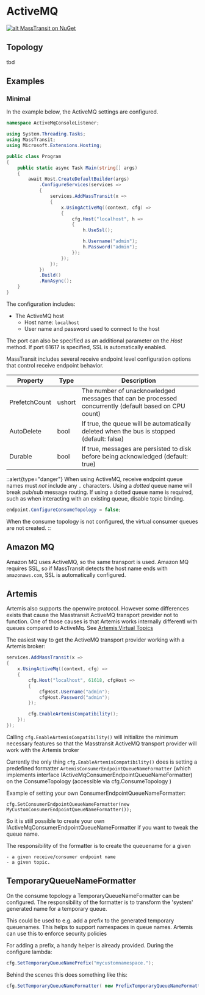 # ActiveMQ

[![alt MassTransit on NuGet](https://img.shields.io/nuget/v/MassTransit.svg "MassTransit on NuGet")](https://nuget.org/packages/MassTransit.ActiveMQ/)

## Topology

tbd

## Examples

### Minimal

In the example below, the ActiveMQ settings are configured.

```csharp
namespace ActiveMqConsoleListener;

using System.Threading.Tasks;
using MassTransit;
using Microsoft.Extensions.Hosting;

public class Program
{
    public static async Task Main(string[] args)
    {
        await Host.CreateDefaultBuilder(args)
            .ConfigureServices(services =>
            {
                services.AddMassTransit(x =>
                {
                    x.UsingActiveMq((context, cfg) =>
                    {
                        cfg.Host("localhost", h =>
                        {
                            h.UseSsl();

                            h.Username("admin");
                            h.Password("admin");
                        });
                    });
                });
            })
            .Build()
            .RunAsync();
    }
}
```

The configuration includes:

* The ActiveMQ host
  - Host name: `localhost`
  - User name and password used to connect to the host

The port can also be specified as an additional parameter on the _Host_ method. If port 61617 is specified, SSL is automatically enabled.

MassTransit includes several receive endpoint level configuration options that control receive endpoint behavior.

| Property      | Type   | Description                                                                                           |
|---------------|--------|-------------------------------------------------------------------------------------------------------|
| PrefetchCount | ushort | The number of unacknowledged messages that can be processed concurrently (default based on CPU count) |
| AutoDelete    | bool   | If true, the queue will be automatically deleted when the bus is stopped (default: false)             |
| Durable       | bool   | If true, messages are persisted to disk before being acknowledged (default: true)                     |

::alert{type="danger"}
When using ActiveMQ, receive endpoint queue names must _not_ include any `.` characters. Using a _dotted_ queue name will break pub/sub message routing. If using a dotted queue name is required, such as when interacting with an existing queue, disable topic binding.

```csharp
endpoint.ConfigureConsumeTopology = false;
```

When the consume topology is not configured, the virtual consumer queues are not created.
::

## Amazon MQ

Amazon MQ uses ActiveMQ, so the same transport is used. Amazon MQ requires SSL, so if MassTransit detects the host name ends with `amazonaws.com`, SSL is automatically configured.

## Artemis

Artemis also supports the openwire protocol. However some differences exists that cause the Masstransit ActiveMQ transport provider not to function.
One of those causes is that Artemis works internally differentl with queues compared to ActiveMq. See [Artemis:Virtual Topics](https://activemq.apache.org/components/artemis/migration)

The easiest way to get the ActiveMQ transport provider working with a Artemis broker:

```csharp
services.AddMassTransit(x =>
{
    x.UsingActiveMq((context, cfg) =>
    {
        cfg.Host("localhost", 61618, cfgHost =>
        {
            cfgHost.Username("admin");
            cfgHost.Password("admin");
        });

        cfg.EnableArtemisCompatibility();        
    });
});
```

Calling `cfg.EnableArtemisCompatibility()` will initialize the minimum necessary features so that the Masstransit ActiveMQ transport provider will work with the Artemis broker

Currently the only thing `cfg.EnableArtemisCompatibility()` does is setting a predefined formatter `ArtemisConsumerEndpointQueueNameFormatter` (which implements interface IActiveMqConsumerEndpointQueueNameFormatter) on the ConsumeTopology (accessible via cfg.ConsumeTopology )

Example of setting your own ConsumerEndpointQueueNameFormatter:
```
cfg.SetConsumerEndpointQueueNameFormatter(new MyCustomConsumerEndpointQueueNameFormatter());
```
So it is still possible to create your own IActiveMqConsumerEndpointQueueNameFormatter if you want to tweak the queue name.

The responsibility of the formatter is to create the queuename for a given 

    - a given receive/consumer endpoint name 
    - a given topic.


## TemporaryQueueNameFormatter

On the consume topology a TemporaryQueueNameFormatter can be configured. The responsibility of the formatter is to transform the 'system' generated name for a temporary queue.

This could be used to e.g. add a prefix to the generated temporary queuenames.
This helps to support namespaces in queue names. 
Artemis can use this to enforce security policies

For adding a prefix, a handy helper is already provided.
During the configure lambda:

```csharp
cfg.SetTemporaryQueueNamePrefix("mycustomnamespace.");
```

Behind the scenes this does something like this:

```csharp
cfg.SetTemporaryQueueNameFormatter( new PrefixTemporaryQueueNameFormatter("mycustomnamespace."));
```

